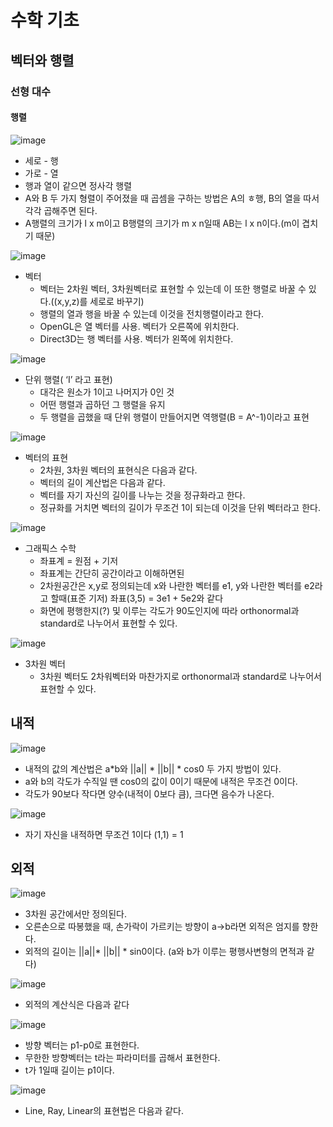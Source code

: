 # 수학 기초

## 벡터와 행렬
### 선형 대수
#### 행렬
![image](https://github.com/user-attachments/assets/75a7a015-2123-4615-b4da-3e853cfe9f81)


 - 세로 - 행
 - 가로 - 열
 - 행과 열이 같으면 정사각 행렬
 - A와 B 두 가지 형렬이 주어졌을 때 곱셈을 구하는 방법은 A의 ㅎ행, B의 열을 따서 각각 곱해주면 된다.
 - A행렬의 크기가 l x m이고 B행렬의 크기가 m x n일때 AB는 l x n이다.(m이 겹치기 때문)

![image](https://github.com/user-attachments/assets/ffc5aa78-1d68-4cc7-b2ae-a35250a3af00)

- 벡터
    - 벡터는 2차원 벡터, 3차원벡터로 표현할 수 있는데 이 또한 행렬로 바꿀 수 있다.((x,y,z)를 세로로 바꾸기)
    - 행렬의 열과 행을 바꿀 수 있는데 이것을 전치행렬이라고 한다.
    - OpenGL은 열 벡터를 사용. 벡터가 오른쪽에 위치한다.
    - Direct3D는 행 벡터를 사용. 벡터가 왼쪽에 위치한다.
 

![image](https://github.com/user-attachments/assets/d92c7c40-51d0-4011-a361-16f9ec1a066c)

- 단위 행렬( ‘I’ 라고 표현)
    - 대각은 원소가 1이고 나머지가 0인 것
    - 어떤 행렬과 곱하던 그 행렬을 유지
    - 두 행렬을 곱했을 때 단위 행렬이 만들어지면  역행렬(B = A^-1)이라고 표현
 
![image](https://github.com/user-attachments/assets/09358df6-abb2-4f7e-8af8-5eea5ab5662b)

- 벡터의 표현
    - 2차원, 3차원 벡터의 표현식은 다음과 같다.
    - 벡터의 길이 계산법은 다음과 같다.
    - 벡터를 자기 자신의 길이를 나누는 것을 정규화라고 한다.
    - 정규화를 거치면 벡터의 길이가 무조건 1이 되는데 이것을 단위 벡터라고 한다.
 

![image](https://github.com/user-attachments/assets/a9bb83ea-feda-4c13-b610-b0b6cb876210)

- 그래픽스 수학
    - 좌표계 = 원점 + 기저
    - 좌표계는 간단히 공간이라고 이해하면된
    - 2차원공간은 x,y로 정의되는데 x와 나란한 벡터를 e1, y와 나란한 벡터를 e2라고 할때(표준 기저) 좌표(3,5) = 3e1 + 5e2와 같다
    - 화면에 평행한지(?) 및 이루는 각도가 90도인지에 따라 orthonormal과 standard로 나누어서 표현할 수 있다.
 

![image](https://github.com/user-attachments/assets/b409da60-48c3-4db4-9efa-1d444743ac41)

- 3차원 벡터
    - 3차원 벡터도 2차워벡터와 마찬가지로 orthonormal과 standard로 나누어서 표현할 수 있다.
 

## 내적


![image](https://github.com/user-attachments/assets/a2302434-255c-4df9-a8e7-ea4a67a8ce56)

- 내적의 값의 계산법은 a*b와 ||a|| * ||b|| * cos0 두 가지 방법이 있다.
- a와 b의 각도가 수직일 땐 cos0의 값이 0이기 때문에 내적은 무조건 0이다.
- 각도가 90보다 작다면 양수(내적이 0보다 큼), 크다면 음수가 나온다.


![image](https://github.com/user-attachments/assets/9f15ca2b-5aed-4b30-80d5-b54864cf36af)
- 자기 자신을 내적하면 무조건 1이다 (1,1) = 1


## 외적

![image](https://github.com/user-attachments/assets/5a88e114-61ab-4078-87bf-29cfdf44ded2)

- 3차원 공간에서만 정의된다.
- 오른손으로 따봉했을 때, 손가락이 가르키는 방향이 a→b라면 외적은 엄지를 향한다.
- 외적의 길이는 ||a||* ||b|| * sin0이다. (a와 b가 이루는 평행사변형의 면적과 같다)

![image](https://github.com/user-attachments/assets/5cb23b3a-b64e-40e6-94bc-40138e7f2299)

-  외적의 계산식은 다음과 같다

![image](https://github.com/user-attachments/assets/1658092f-f8cf-485a-81c5-bd4c58826dd4)

- 방향 벡터는 p1-p0로 표현한다.
- 무한한 방향벡터는 t라는 파라미터를 곱해서 표현한다.
- t가 1일때 길이는 p1이다.


![image](https://github.com/user-attachments/assets/71aee56d-50f8-4e7c-9af4-0251f56085e9)

- Line, Ray, Linear의 표현법은 다음과 같다.

